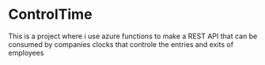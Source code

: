 # ControlTime
This is a project where i use azure functions to make a REST API that can be consumed by companies clocks that controle the entries and exits of employees
